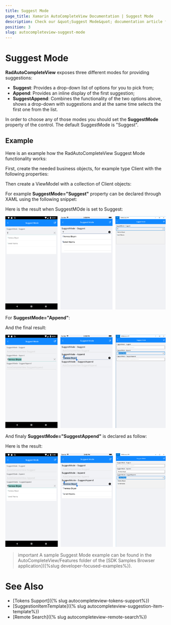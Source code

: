 ```yaml
---
title: Suggest Mode
page_title: Xamarin AutoCompleteView Documentation | Suggest Mode
description: Check our &quot;Suggest Mode&quot; documentation article for Telerik AutoCompleteView for Xamarin control.
position: 3
slug: autocompleteview-suggest-mode
---
```


# Suggest Mode

**RadAutoCompleteView** exposes three different modes for providing suggestions:

* **Suggest**: Provides a drop-down list of options for you to pick from;
* **Append**: Provides an inline display of the first suggestion;
* **SuggestAppend**: Combines the functionality of the two options above, shows a drop-down with suggestions and at the same time selects the first one from the list. 

In order to choose any of those modes you should set the **SuggestMode** property of the control. The default SuggestMode is "Suggest". 

## Example

Here is an example how the RadAutoCompleteView Suggest Mode functionality works:

First, create the needed business objects, for example type Client with the following properties:

<snippet id='autocompleteview-features-businessobject'/>

Then create a ViewModel with a collection of Client objects:

<snippet id='autocompleteview-features-viewmodel'/>

For example **SuggestMode="Suggest"** property can be declared through XAML using the following snippet:

<snippet id='autocompleteview-suggestmode-suggest'/>

Here is the result when SuggestMOde is set to Suggest:

![AutoCompleteView Suggest](images/autocompleteview-suggest-mode-suggest.png "AutoCompleteView Suggest")

For **SuggestMode="Append"**:

<snippet id='autocompleteview-suggestmode-append'/>

And the final result:

![AutoCompleteView Append](images/autocompleteview-suggest-mode-append.png "AutoCompleteView Append")

And finaly **SuggestMode="SuggestAppend"** is declared as follow:

<snippet id='autocompleteview-suggestmode-suggest-append'/>

Here is the result:

![AutoCompleteView SuggestAppend](images/autocompleteview-suggest-mode-suggestappend.png "AutoCompleteView SuggestAppend")

>important A sample Suggest Mode example can be found in the AutoCompleteView/Features folder of the [SDK Samples Browser application]({%slug developer-focused-examples%}).

# See Also

- [Tokens Support]({% slug autocompleteview-tokens-support%})
- [SuggestionItemTemplate]({% slug autocompleteview-suggestion-item-template%})
- [Remote Search]({% slug autocompleteview-remote-search%})
